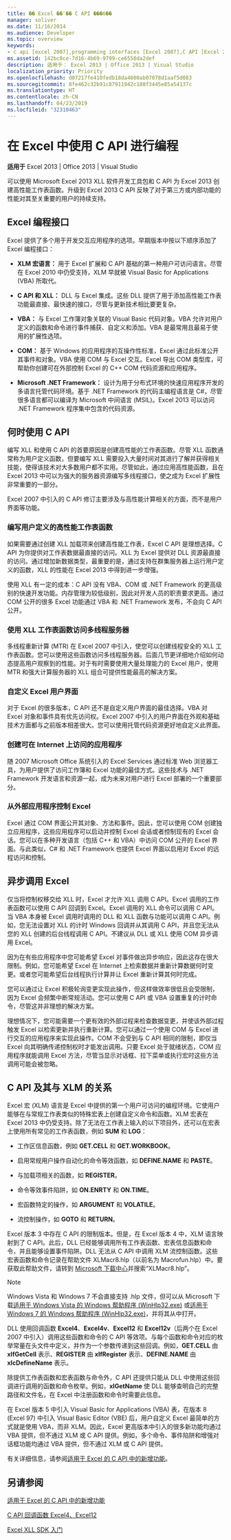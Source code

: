 ```yaml
---
title: �� Excel ��ʹ�� C API ���б��
manager: soliver
ms.date: 11/16/2014
ms.audience: Developer
ms.topic: overview
keywords:
- c api [excel 2007],programming interfaces [Excel 2007],C API [Excel 2007], when to use,C API [Excel 2007], relation to XLM,Excel programming interfaces
ms.assetid: 142bc0ce-7d16-4b69-9799-ce6558da2def
description: 适用于： Excel 2013 | Office 2013 | Visual Studio
localization_priority: Priority
ms.openlocfilehash: d07217fe410fedb18da4600ab07078d1aaf5d083
ms.sourcegitcommit: 8fe462c32b91c87911942c188f3445e85a54137c
ms.translationtype: HT
ms.contentlocale: zh-CN
ms.lasthandoff: 04/23/2019
ms.locfileid: "32310463"
---
```

# <a name="programming-with-the-c-api-in-excel"></a>在 Excel 中使用 C API 进行编程

 **适用于** Excel 2013 | Office 2013 | Visual Studio 
  
可以使用 Microsoft Excel 2013 XLL 软件开发工具包和 C API 为 Excel 2013 创建高性能工作表函数。升级到 Excel 2013 C API 反映了对于第三方或内部功能的性能对其至关重要的用户的持续支持。
  
## <a name="excel-programming-interfaces"></a>Excel 编程接口

Excel 提供了多个用于开发交互应用程序的选项。早期版本中按以下顺序添加了 Excel 编程接口：
  
- **XLM 宏语言：** 用于 Excel 扩展和 C API 基础的第一种用户可访问语言。尽管在 Excel 2010 中仍受支持，XLM 早就被 Visual Basic for Applications (VBA) 所取代。 
    
- **C API 和 XLL：** DLL 与 Excel 集成。这些 DLL 提供了用于添加高性能工作表功能最直接、最快速的接口，尽管与更新技术相比要更复杂。 
    
- **VBA：** 与 Excel 工作簿对象关联的 Visual Basic 代码对象。VBA 允许对用户定义的函数和命令进行事件捕获、自定义和添加。VBA 是最常用且最易于使用的扩展性选项。 
    
- **COM：** 基于 Windows 的应用程序的互操作性标准，Excel 通过此标准公开其事件和对象。VBA 使用 COM 与 Excel 交互。Excel 导出 COM 类型库，可帮助你创建可在外部控制 Excel 的 C++ COM 代码资源和应用程序。 
    
- **Microsoft .NET Framework：** 设计为用于分布式环境的快速应用程序开发的多语言托管代码环境。基于 .NET Framework 的代码主编程语言是 C#，尽管很多语言都可以编译为 Microsoft 中间语言 (MSIL)。Excel 2013 可以访问 .NET Framework 程序集中包含的代码资源。 
    
## <a name="when-to-use-the-c-api"></a>何时使用 C API

编写 XLL 和使用 C API 的首要原因是创建高性能的工作表函数。尽管 XLL 函数通常称为用户定义函数，但要编写 XLL 需要投入大量时间对其进行了解并获得相关技能，使得该技术对大多数用户都不实用。尽管如此，通过应用高性能函数，且在 Excel 2013 中可以为强大的服务器资源编写多线程接口，使之成为 Excel 扩展性非常重要的一部分。 
  
Excel 2007 中引入的 C API 修订主要涉及与高性能计算相关的方面，而不是用户界面等功能。
  
### <a name="writing-high-performance-user-defined-worksheet-functions"></a>编写用户定义的高性能工作表函数

如果需要通过创建 XLL 加载项来创建高性能工作表，Excel C API 是理想选择。C API 为你提供对工作表数据最直接的访问。XLL 为 Excel 提供对 DLL 资源最直接的访问。通过增加新数据类型，最重要的是，通过支持在群集服务器上运行用户定义的函数，XLL 的性能在 Excel 2013 中得到进一步增强。
  
使用 XLL 有一定的成本：C API 没有 VBA、COM 或 .NET Framework 的更高级别的快速开发功能。内存管理为较低级别，因此对开发人员的职责要求更高。通过 COM 公开的很多 Excel 功能通过 VBA 和 .NET Framework 发布，不会向 C API 公开。
  
### <a name="accessing-multithreaded-servers-by-using-xll-worksheet-functions"></a>使用 XLL 工作表函数访问多线程服务器

多线程重新计算 (MTR) 在 Excel 2007 中引入，使您可以创建线程安全的 XLL 工作表函数。您可以使用这些函数访问多线程服务器。后面几节更详细地介绍如何动态提高用户观察到的性能。对于有时需要使用大量处理能力的 Excel 用户，使用 MTR 和强大计算服务器的 XLL 组合可提供性能最高的解决方案。
  
### <a name="customizing-the-excel-user-interface"></a>自定义 Excel 用户界面

对于 Excel 的很多版本，C API 还不是自定义用户界面的最佳选择。VBA 对 Excel 对象和事件具有优先访问权。Excel 2007 中引入的用户界面在外观和基础技术方面都与之前版本相差很大。您可以使用托管代码资源更好地自定义此界面。
  
### <a name="creating-applications-that-can-be-accessed-on-the-internet"></a>创建可在 Internet 上访问的应用程序

随 2007 Microsoft Office 系统引入的 Excel Services 通过标准 Web 浏览器工具，为用户提供了访问工作簿和 Excel 功能的最佳方式。这些技术与 .NET Framework 开发语言和资源一起，成为未来对用户进行 Excel 部署的一个重要部分。
  
### <a name="controlling-excel-from-external-applications"></a>从外部应用程序控制 Excel

Excel 通过 COM 界面公开其对象、方法和事件。因此，您可以使用 COM 创建独立应用程序，这些应用程序可以启动并控制 Excel 会话或者控制现有的 Excel 会话。您可以在多种开发语言（包括 C++ 和 VBA）中访问 COM 公开的 Excel 界面。与此类似，C# 和 .NET Framework 也提供 Excel 界面以启用对 Excel 的远程访问和控制。
  
## <a name="asynchronous-calling-of-excel"></a>异步调用 Excel

仅当将控制权移交给 XLL 时，Excel 才允许 XLL 调用 C API。Excel 调用的工作表函数可以使用 C API 回调到 Excel。Excel 调用的 XLL 命令可以调用 C API。当 VBA 本身被 Excel 调用时调用的 DLL 和 XLL 函数与功能可以调用 C API。例如，您无法设置对 XLL 的计时 Windows 回调并从其调用 C API，并且您无法从您的 XLL 创建的后台线程调用 C API。不建议从 DLL 或 XLL 使用 COM 异步调用 Excel。
  
因为在有些应用程序中您可能希望 Excel 对事件做出异步响应，因此这存在很大限制。例如，您可能希望 Excel 在 Internet 上检索数据并重新计算数据何时变更。或者您可能希望后台线程执行计算并让 Excel 重新计算其何时完成。
  
您可以通过让 Excel 积极轮询变更实现此操作，但这样做效率很低且会受限制，因为 Excel 会频繁中断常规活动。您可以使用 C API 或 VBA 设置重复的计时命令，尽管这并非理想的解决方案。
  
理想情况下，您可能需要一个更有效的外部过程来检查数据变更，并使该外部过程触发 Excel 以检索更新并执行重新计算。您可以通过一个使用 COM 与 Excel 进行交互的应用程序来实现此操作。COM 不会受到与 C API 相同的限制，即仅当 Excel 向其明确传递控制权时才能发出调用。只要 Excel 处于就绪状态，COM 应用程序就能调用 Excel 方法，尽管当显示对话框、拉下菜单或执行宏时这些方法调用可能会被忽略。
  
## <a name="c-api-and-its-relation-to-xlm"></a>C API 及其与 XLM 的关系

Excel 宏 (XLM) 语言是 Excel 中提供的第一个用户可访问的编程环境。它使用户能够在与常规工作表类似的特殊宏表上创建自定义命令和函数。XLM 宏表在 Excel 2013 中仍受支持。除了无法在工作表上输入的以下项目外，还可以在宏表上使用所有常见的工作表函数，例如 **SUM** 和 **LOG**： 
  
- 工作区信息函数，例如 **GET.CELL** 和 **GET.WORKBOOK**。
    
- 启用常规用户操作自动化的命令等效函数，如 **DEFINE.NAME** 和 **PASTE**。
    
- 与加载项相关的函数，如 **REGISTER**。
    
- 命令等效事件陷阱，如 **ON.ENRTY** 和 **ON.TIME**。
    
- 宏函数特定的操作，如 **ARGUMENT** 和 **VOLATILE**。
    
- 流控制操作，如 **GOTO** 和 **RETURN**。
    
Excel 版本 3 中存在 C API 的限制版本。但是，在 Excel 版本 4 中，XLM 语言映射到了 C API。此后，DLL 已经能够调用所有工作表函数、宏表信息函数和命令，并且能够设置事件陷阱。DLL 无法从 C API 中调用 XLM 流控制函数。这些宏表函数和命令记录在帮助文件 XLMacr8.hlp（以前名为 Macrofun.hlp）中。要获取此帮助文件，请转到 [Microsoft 下载中心](https://download.microsoft.com)并搜索“XLMacr8.hlp”。 
  
> [!NOTE]
> Windows Vista 和 Windows 7 不会直接支持 .hlp 文件，但可以从 Microsoft 下载[适用于 Windows Vista 的 Windows 帮助程序 (WinHlp32.exe)](https://go.microsoft.com/fwlink/?LinkID=82148) 或[适用于 Windows 7 的 Windows 帮助程序 (WinHlp32.exe)](https://www.microsoft.com/download/en/details.aspx?id=91)，并将其从中打开。 
  
DLL 使用回调函数 **Excel4**、**Excel4v**、**Excel12** 和 **Excel12v**（后两个在 Excel 2007 中引入）调用这些函数和命令的 C API 等效项。与每个函数和命令对应的枚举常量在头文件中定义，并作为一个参数传递到这些回调。例如，**GET.CELL** 由 **xlfGetCell** 表示、**REGISTER** 由 **xlfRegister** 表示、**DEFINE.NAME** 由 **xlcDefineName** 表示。
  
除提供工作表函数和宏表函数与命令外，C API 还提供只能从 DLL 中使用这些回调进行调用的函数和命令枚举。例如，**xlGetName** 使 DLL 能够查明自己的完整路径和文件名，在 Excel 中注册函数和命令时需要此信息。 
  
在 Excel 版本 5 中引入 Visual Basic for Applications (VBA) 表，在版本 8 (Excel 97) 中引入 Visual Basic Editor (VBE) 后，用户自定义 Excel 最简单的方式就是使用 VBA，而非 XLM。因此，Excel 更高版本中引入的很多新功能均通过 VBA 提供，但不通过 XLM 或 C API 提供。例如，多个命令、事件陷阱和增强对话框功能均通过 VBA 提供，但不通过 XLM 或 C API 提供。
  
有关详细信息，请参阅[适用于 Excel 的 C API 中的新增功能](what-s-new-in-the-c-api-for-excel.md)。
  
## <a name="see-also"></a>另请参阅



[适用于 Excel 的 C API 中的新增功能](what-s-new-in-the-c-api-for-excel.md)
  
[C API 回调函数 Excel4、Excel12](c-api-callback-functions-excel4-excel12.md)


[Excel XLL SDK 入门](getting-started-with-the-excel-xll-sdk.md)

